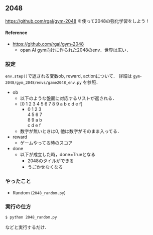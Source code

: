 ## 2048
https://github.com/rgal/gym-2048 を使って2048の強化学習をしよう！


#### Reference
* https://github.com/rgal/gym-2048
  * opan AI gym向けに作られた2048のenv．世界は広い．


### 設定
`env.step()`で返される変数ob, reward, actionについて．
詳細は `gym-2048/gym_2048/envs/game2048_env.py` を参照．
* ob
    * 以下のような盤面に対応するリストが返される．
    * [0 1 2 3 4 5 6 7 8 9 a b c d e f]
        * 0 1 2 3 \
          4 5 6 7 \
          8 9 a b \
          c d e f
    * 数字が無いときは0, 他は数字がそのまま入ってる．
* reward
    * ゲームやってる時のスコア
* done
    * 以下が成立した時，done=Trueとなる
        * 2048のタイルができる
        * うごかせなくなる


### やったこと
* Random (`2048_random.py`)


### 実行の仕方
```
$ python 2048_random.py
```
などと実行するだけ．
